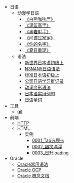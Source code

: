 * 日语
    * 动漫学日语
        * [《白熊咖啡厅》](/日语/动画片/动漫学日语《白熊咖啡厅》.md)
        * [《灌篮高手》](/日语/动画片/动漫学日语《灌篮高手》.md)
        * [《黑岩射手》](/日语/动画片/动漫学日语《黑岩射手》.md)
        * [《间谍过家家》](/日语/动画片/动漫学日语《间谍过家家》.md)
        * [《你的名字》](/日语/动画片/动漫学日语《你的名字》/动漫学日语《你的名字》.md)
        * [《夏日重现》](/日语/动画片/动漫学日语《夏日重现》.md)
    * 语法
        * [新世界日本语初级上](/日语/语法/新世界日本语初级上.md)
        * [N3N4N5日语语法](/日语/语法/N3N4N5日语语法.md)
        * [标准日本语初级上](/日语/语法/标准日本语初级上.md)
        * [公司日语学习群记录](/日语/语法/公司日语学习群记录.md)
        * [动词变形语法](/日语/语法/动词变形语法.md)
        * [日本语实用例句](/日语/语法/日本语实用例句.md)
        * [日语单词](/日语/语法/日语单词.md)
* 工具
    * [git](/gongju/git.md)
* 前端
    * [HTTP](/http/HTTP知识.md)
    * HTML
        * 实例
            * [0001_Tab选项卡](/前端/html/实例/0001_Tab选项卡/0001_Tab选项卡.md)
            * [0002_幽灵漂浮](/前端/html/实例/0002_幽灵漂浮/0002_幽灵漂浮.md)
            * [0003_日升loading](/前端/html/实例/0003_日升loading/0003_日升loading.md)
* Oracle
    * [Oracle常用语法](/oracle/Oracle.md)
    * [Oracle OCP](/oracle/Oracle_OCP.md)
    * [Oracle 概念文档](/oracle/Oracle数据库概念文档_中文版.md)
